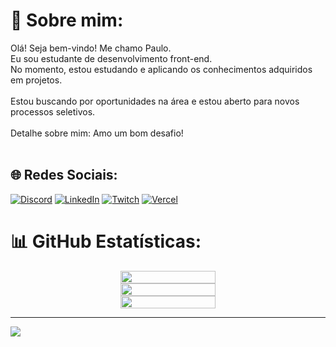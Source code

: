 # 💫 Sobre mim:
Olá! Seja bem-vindo! Me chamo Paulo.<br>Eu sou estudante de desenvolvimento front-end.<br>No momento, estou estudando e aplicando os conhecimentos adquiridos em projetos.<br><br>Estou buscando por oportunidades na área e estou aberto para novos processos seletivos.<br><br>Detalhe sobre mim: Amo um bom desafio!<br><br>


## 🌐 Redes Sociais:
[![Discord](https://img.shields.io/badge/Discord-%237289DA.svg?logo=discord&logoColor=white)](htttps://discord.gg/soupaulort#8725) [![LinkedIn](https://img.shields.io/badge/LinkedIn-%230077B5.svg?logo=linkedin&logoColor=white)](https://www.linkedin.com/in/paulomarquesdev) [![Twitch](https://img.shields.io/badge/Twitch-%239146FF.svg?logo=Twitch&logoColor=white)](https://www.twitch.tv/soupaulort) [![Vercel](https://www.svgrepo.com/show/354513/vercel-icon.svg?logo=Vercel&logoColor=white)]([https://www.twitch.tv/soupaulort](https://vercel.com/paulomarquesdev))

# 📊 GitHub Estatísticas:
<div align="center" style="display: flex; flex-direction: column; align-items: center;"><img width="55%" src="https://github-readme-stats.vercel.app/api?username=paulomarquesdev&show_icons=true&theme=tokyonight&include_all_commits=true&count_private=true&hide_border=false"/>
  <img width="55%" src="https://github-readme-stats.vercel.app/api/top-langs/?username=paulomarquesdev&layout=compact&langs_count=8&theme=tokyonight&hide_border=false"/>
  <img width="55%" src="https://github-readme-streak-stats.herokuapp.com/?user=paulomarquesdev&theme=tokyonight&hide_border=false"/></div>


---
[![](https://visitcount.itsvg.in/api?id=paulomarquesdev&icon=5&color=0)](https://visitcount.itsvg.in)

